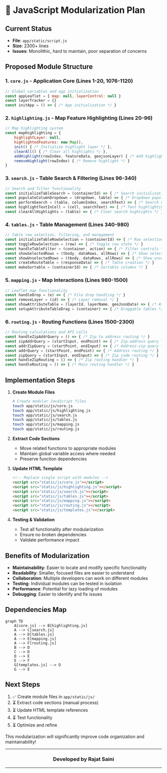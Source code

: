 # 🔧 JavaScript Modularization Plan

## Current Status
- **File**: `app/static/script.js`
- **Size**: 2300+ lines
- **Issues**: Monolithic, hard to maintain, poor separation of concerns

## Proposed Module Structure

### 1. `core.js` - Application Core (Lines 1-20, 1076-1120)
```javascript
// Global variables and app initialization
const appLeaflet = { map: null, layerControl: null }
const layerTracker = {}
const initApp = () => { /* App initialization */ }
```

### 2. `highlighting.js` - Map Feature Highlighting (Lines 20-96)
```javascript
// Map highlighting system
const mapHighlighting = {
    highlightLayer: null,
    highlightedFeatures: new Map(),
    init() { /* Initialize highlight layer */ },
    clearAll() { /* Clear all highlights */ },
    addHighlight(rowIndex, featureData, geojsonLayer) { /* Add highlight */ },
    removeHighlight(rowIndex) { /* Remove highlight */ }
}
```

### 3. `search.js` - Table Search & Filtering (Lines 96-340)
```javascript
// Search and filter functionality
const initializeTableSearch = (containerId) => { /* Search initialization */ }
const populateColumnDropdown = (dropdown, table) => { /* Dropdown population */ }
const performSearch = (table, columnIndex, searchText) => { /* Search execution */ }
const highlightTextInCell = (cell, searchText) => { /* Text highlighting */ }
const clearAllHighlights = (table) => { /* Clear search highlights */ }
```

### 4. `tables.js` - Table Management (Lines 340-980)
```javascript
// Table row selection, filtering, and management
const initializeTableRowSelection = (containerId) => { /* Row selection */ }
const toggleRowSelection = (row) => { /* Toggle row state */ }
const handleTableFilter = (container, action) => { /* Filter controls */ }
const showSelectedRows = (tbody, dataRows, allRows) => { /* Show selected */ }
const showUnselectedRows = (tbody, dataRows, allRows) => { /* Show unselected */ }
const createRouteTable = (responseData) => { /* Table creation */ }
const makeSortable = (containerId) => { /* Sortable columns */ }
```

### 5. `mapping.js` - Map Interactions (Lines 980-1500)
```javascript
// Leaflet map functionality
const handleDrop = (e) => { /* File drop handling */ }
const removeLayer = (id) => { /* Layer removal */ }
const showAttributeTable = (layerId, layerName, geoJsonData) => { /* Attribute tables */ }
const setupAttributeTableDrag = (container) => { /* Draggable tables */ }
```

### 6. `routing.js` - Routing Functions (Lines 1500-2300)
```javascript
// Routing calculations and API calls
const handleZipAddrQuery = () => { /* Zip to address routing */ }
const zipAddrQuery = (startInput, endPoint) => { /* Zip-address query */ }
const addrZipQuery = (startPoint, endInput) => { /* Address-zip query */ }
const addrQuery = (startPoint, endPoint) => { /* Address routing */ }
const zipQuery = (startInput, endInput) => { /* Zip code routing */ }
const handleZipRouting = () => { /* Zip routing handler */ }
const handleRouting = () => { /* Main routing handler */ }
```

## Implementation Steps

1. **Create Module Files**
   ```bash
   # Create modular JavaScript files
   touch app/static/js/core.js
   touch app/static/js/highlighting.js
   touch app/static/js/search.js
   touch app/static/js/tables.js
   touch app/static/js/mapping.js
   touch app/static/js/routing.js
   ```

2. **Extract Code Sections**
   - Move related functions to appropriate modules
   - Maintain global variable access where needed
   - Preserve function dependencies

3. **Update HTML Template**
   ```html
   <!-- Replace single script with modules -->
   <script src="static/js/core.js"></script>
   <script src="static/js/highlighting.js"></script>
   <script src="static/js/search.js"></script>
   <script src="static/js/tables.js"></script>
   <script src="static/js/mapping.js"></script>
   <script src="static/js/routing.js"></script>
   <script src="static/js/templates.js"></script>
   ```

4. **Testing & Validation**
   - Test all functionality after modularization
   - Ensure no broken dependencies
   - Validate performance impact

## Benefits of Modularization

- **Maintainability**: Easier to locate and modify specific functionality
- **Readability**: Smaller, focused files are easier to understand
- **Collaboration**: Multiple developers can work on different modules
- **Testing**: Individual modules can be tested in isolation
- **Performance**: Potential for lazy loading of modules
- **Debugging**: Easier to identify and fix issues

## Dependencies Map

```mermaid
graph TD
    A[core.js] --> B[highlighting.js]
    A --> C[search.js]
    A --> D[tables.js]
    A --> E[mapping.js]
    A --> F[routing.js]
    B --> D
    C --> D
    D --> E
    E --> F
    G[templates.js] --> D
    G --> E
```

## Next Steps

1. ✅ Create module files in `app/static/js/`
2. ⏳ Extract code sections (manual process)
3. ⏳ Update HTML template references
4. ⏳ Test functionality
5. ⏳ Optimize and refine

This modularization will significantly improve code organization and maintainability!
<div align="center">

---
### Developed by **Rajat Saini**
---

</div>
